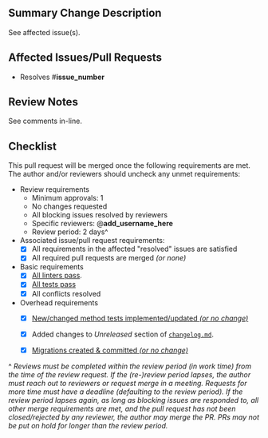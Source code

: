 <!-- markdownlint-disable-next-line first-line-heading -->
## Summary Change Description
<!-- Briefly describe the changes in this pull request (put details in the
developer section of the linked issue(s)). -->
See affected issue(s).

## Affected Issues/Pull Requests

- Resolves #__issue_number__
<!--
- Partially addresses #__issue_number__
- Merges into PR #__pull_request_number__
- Requires merge of PR #__pull_request_number__
-->

## Review Notes
<!--
For added context for reviewers, add comments to relevant lines of code.  Use
this space to describe any general areas of concern not linked to a specific
line of code that reviewers should pay particular attention to, e.g. please
make sure I have accounted for all possible inputs.
-->
See comments in-line.

## Checklist
<!--
If any of the checkbox requirements are not met, uncheck them and add an
explanation. E.g. Linting errors pre-date this PR.
-->
This pull request will be merged once the following requirements are met.  The
author and/or reviewers should uncheck any unmet requirements:

- Review requirements
  - Minimum approvals: 1 <!-- Edit as desired (e.g. based on complexity) -->
  - No changes requested
  - All blocking issues resolved by reviewers
  - Specific reviewers: @__add_username_here__
    <!--
    Require reviewers with specific expertise to be included among the minimum
    number of reviewers by tagging them.  Also please send them a message.
    -->
  - Review period: 2 days^ <!-- Edit as desired (e.g. based on complexity) -->
- Associated issue/pull request requirements:
  <!--
  Assert that all requirements in issues marked "resolved" are done and that
  all required pull requests are merged.  If any are not done, either edit or
  split the issue or explain the unmerged affected pull requests.
  -->
  - [x] All requirements in the affected "resolved" issues are satisfied
  - [x] All required pull requests are merged *(or none)*
- Basic requirements
  <!--
  Uncheck items to acknowledge failures/conflicts you intend to address.
  Add an explanation if any won't be addressed before merge.
  -->
  - [x] [All linters pass](https://github.com/Princeton-LSI-ResearchComputing/tracebase/blob/main/CONTRIBUTING.md#linting).
  - [x] [All tests pass](https://github.com/Princeton-LSI-ResearchComputing/tracebase/blob/main/CONTRIBUTING.md#quality-control)
  - [x] All conflicts resolved
- Overhead requirements
  <!--
  These are additional requirements that are not directly associated with
  resolving the affected issue(s).
  -->
  - [x] [New/changed method tests implemented/updated *(or no change)*](https://github.com/Princeton-LSI-ResearchComputing/tracebase/blob/main/CONTRIBUTING.md#test-implementation)
  - [x] Added changes to *Unreleased* section of [`changelog.md`](https://github.com/Princeton-LSI-ResearchComputing/tracebase/blob/main/changelog.md).
  - [x] [Migrations created & committed *(or no change)*](https://github.com/Princeton-LSI-ResearchComputing/tracebase/blob/main/CONTRIBUTING.md#migration-process)


^ *Reviews must be completed within the review period (in work time) from the*
*time of the review request.  If the (re-)review period lapses, the author*
*must reach out to reviewers or request merge in a meeting.  Requests for more*
*time must have a deadline (defaulting to the review period).  If the review*
*period lapses again, as long as blocking issues are responded to, all other*
*merge requirements are met, and the pull request has not been closed/rejected*
*by any reviewer, the author may merge the PR.  PRs may not be put on hold for*
*longer than the review period.*
